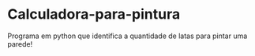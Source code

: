 # Calculadora-para-pintura
Programa em python que identifica a quantidade de latas para pintar uma parede!
